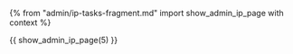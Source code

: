 {% from "admin/ip-tasks-fragment.md" import show_admin_ip_page with context %}

{{ show_admin_ip_page(5) }}

